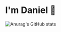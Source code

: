 # I'm Daniel 👋

![Anurag's GitHub stats](https://github-readme-stats.vercel.app/api?username=campot05&show=reviews,prs_merged,prs_merged_percentage)

 
